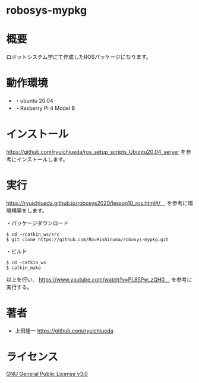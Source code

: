 # robosys-mypkg

# 概要
ロボットシステム学にて作成したROSパッケージになります。

# 動作環境
- ・ubuntu 20.04
- ・Rasberry Pi 4 Model B

# インストール
https://github.com/ryuichiueda/ros_setup_scripts_Ubuntu20.04_server を参考にインストールします。

# 実行
https://ryuichiueda.github.io/robosys2020/lesson10_ros.html#/　
を参考に環境構築をします。

・パッケージダウンロード
```
$ cd ~/catkin_ws/src
$ git clone https://github.com/RouHishinuma/robosys-mypkg.git
```
・ビルド
```
$ cd ~catkin_ws
$ catkin_make
```
以上を行い、
https://www.youtube.com/watch?v=PL85Pw_zQH0　
を参考に実行する。

# 著者
- 上田隆一
https://github.com/ryuichiueda

# ライセンス
[GNU General Public License v3.0](https://github.com/RouHishinuma/robosys-mypkg/blob/master/LICENCE)
